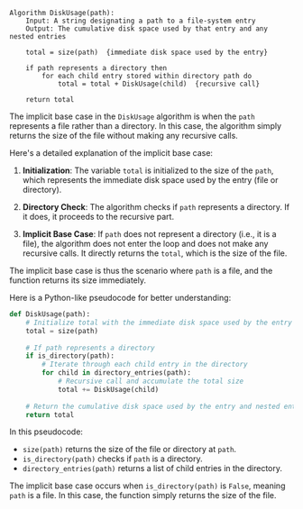 ```
Algorithm DiskUsage(path):
    Input: A string designating a path to a file-system entry
    Output: The cumulative disk space used by that entry and any nested entries
    
    total = size(path)  {immediate disk space used by the entry}
    
    if path represents a directory then
        for each child entry stored within directory path do
            total = total + DiskUsage(child)  {recursive call}
    
    return total
```

The implicit base case in the `DiskUsage` algorithm is when the `path` represents a file rather than a directory. In this case, the algorithm simply returns the size of the file without making any recursive calls.

Here's a detailed explanation of the implicit base case:

1. **Initialization**: The variable `total` is initialized to the size of the `path`, which represents the immediate disk space used by the entry (file or directory).

2. **Directory Check**: The algorithm checks if `path` represents a directory. If it does, it proceeds to the recursive part.

3. **Implicit Base Case**: If `path` does not represent a directory (i.e., it is a file), the algorithm does not enter the loop and does not make any recursive calls. It directly returns the `total`, which is the size of the file.

The implicit base case is thus the scenario where `path` is a file, and the function returns its size immediately.

Here is a Python-like pseudocode for better understanding:

```python
def DiskUsage(path):
    # Initialize total with the immediate disk space used by the entry
    total = size(path)
    
    # If path represents a directory
    if is_directory(path):
        # Iterate through each child entry in the directory
        for child in directory_entries(path):
            # Recursive call and accumulate the total size
            total += DiskUsage(child)
    
    # Return the cumulative disk space used by the entry and nested entries
    return total
```

In this pseudocode:

- `size(path)` returns the size of the file or directory at `path`.
- `is_directory(path)` checks if `path` is a directory.
- `directory_entries(path)` returns a list of child entries in the directory.

The implicit base case occurs when `is_directory(path)` is `False`, meaning `path` is a file. In this case, the function simply returns the size of the file.
